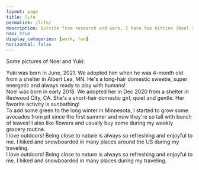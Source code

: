 ```yaml
---
layout: page
title: life
permalink: /life/
description: Outside from research and work, I have two kitties (Noel 大胖 and Yuki 阿皮) and grow some indoor plants. I like snowboarding, skiing, hiking, traveling, and visiting museums. I play the piano and little bit of ukulele, and sometimes go to concert or musicals (Rent and Les Misérables are my favorite!). 
nav: true
display_categories: [work, fun]
horizontal: false
---
```


Some pictures of Noel and Yuki:
<div class="row">
    <div class="col-sm mt-3 mt-md-0">
        <img class="img-fluid rounded z-depth-1" src="{{ '/assets/img/yuki_1.jpeg' | relative_url }}" alt="" title="Yuki playing toy ball like a doggo"/>
    </div>
    <div class="col-sm mt-3 mt-md-0">
        <img class="img-fluid rounded z-depth-1" src="{{ '/assets/img/yuki_2.jpeg' | relative_url }}" alt="" title="Yuki sleeping"/>
    </div>
    <div class="col-sm mt-3 mt-md-0">
        <img class="img-fluid rounded z-depth-1" src="{{ '/assets/img/yuki_3.jpeg' | relative_url }}" alt="" title="Yuki come home first day"/>
    </div>
</div>
<div class="caption">
    Yuki was born in June, 2021. We adopted him when he was 4-month old from a shelter in Albert Lea, MN. He's a long-hair domestic sweetie, super energetic and always ready to play with humans!
</div>
<div class="row">
    <div class="col-sm mt-3 mt-md-0">
        <img class="img-fluid rounded z-depth-1" src="{{ '/assets/img/noel_1.jpeg' | relative_url }}" alt="" title="Curious Noel"/>
    </div>
    <div class="col-sm mt-3 mt-md-0">
        <img class="img-fluid rounded z-depth-1" src="{{ '/assets/img/noel_2.jpeg' | relative_url }}" alt="" title="Noel in her favorite little tent"/>
    </div>
    <div class="col-sm mt-3 mt-md-0">
        <img class="img-fluid rounded z-depth-1" src="{{ '/assets/img/noel_3.jpeg' | relative_url }}" alt="" title="Noel and Yuki friendly kissing"/>
    </div>
</div>
<div class="caption">
    Noel was born in early 2018. We adopted her in Dec 2020 from a shelter in Redwood City, CA. She's a short-hair domestic girl, quiet and gentle. Her favorite activity is sunbathing!
</div>
<div class="row">
    <div class="col-sm mt-3 mt-md-0">
        <img class="img-fluid rounded z-depth-1" src="{{ '/assets/img/avocados.jpeg' | relative_url }}" alt="" title="Little green house of avocados"/>
    </div>
        <div class="col-sm mt-3 mt-md-0">
        <img class="img-fluid rounded z-depth-1" src="{{ '/assets/img/flowers.jpeg' | relative_url }}" alt="" title="Weekly assorted flowers"/>
    </div>
</div>
<div class="caption">
    To add some green to the long winter in Minnesota, I started to grow some avocados from pit since the first summer and now they're so tall with bunch of leaves! I also like flowers and usually buy some during my weekly grocery routine.
</div>
<div class="row">
    <div class="col-sm mt-3 mt-md-0">
        <img class="img-fluid rounded z-depth-1" src="{{ '/assets/img/ski_lutsen.jpg' | relative_url }}" alt="" title="Snowboading in Lutsen Mountain, Minnesota"/>
    </div>
    <div class="col-sm mt-3 mt-md-0">
        <img class="img-fluid rounded z-depth-1" src="{{ '/assets/img/maui_hiking.jpg' | relative_url }}" alt="" title="Hiking on Haleakalā National Park, Maui"/>
    </div>
    <div class="col-sm mt-3 mt-md-0">
        <img class="img-fluid rounded z-depth-1" src="{{ '/assets/img/burney_falls.jpeg' | relative_url }}" alt="" title="Hiking on Burney Falls, California"/>
    </div>
</div>
<div class="caption">
    I love outdoors! Being close to nature is always so refreshing and enjoyful to me. I hiked and snowboarded in many places around the US during my traveling.
</div>
<div class="row">
    <div class="col-sm mt-3 mt-md-0">
        <img class="img-fluid rounded z-depth-1" src="{{ '/assets/img/oaxaca.jpg' | relative_url }}" alt="" title="Jardín Etnobotánico de Oaxaca, Mexico"/>
    </div>
    <div class="col-sm mt-3 mt-md-0">
        <img class="img-fluid rounded z-depth-1" src="{{ '/assets/img/aurora.jpeg' | relative_url }}" alt="" title="Aurora borealis in Arctic Circle, Alaska"/>
    </div>
    <div class="col-sm mt-3 mt-md-0">
        <img class="img-fluid rounded z-depth-1" src="{{ '/assets/img/white_sand.jpeg' | relative_url }}" alt="" title="White Sand National Park, New Mexico"/>
    </div>
</div>
<div class="caption">
    I love outdoors! Being close to nature is always so refreshing and enjoyful to me. I hiked and snowboarded in many places during my traveling.
</div>
